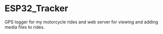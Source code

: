 # ESP32_Tracker
GPS logger for my motorcycle rides and web server for viewing and adding media files to rides.

